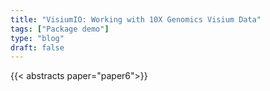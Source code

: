 ```yaml
---
title: "VisiumIO: Working with 10X Genomics Visium Data"
tags: ["Package demo"]
type: "blog"
draft: false
---
```


{{< abstracts paper="paper6">}}


